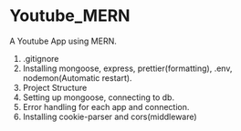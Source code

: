 # Youtube_MERN
A Youtube App using MERN.
1. .gitignore 
2. Installing mongoose, express, prettier(formatting), .env, nodemon(Automatic restart). 
3. Project Structure
4. Setting up mongoose, connecting to db.
5. Error handling for each app and connection.
6. Installing cookie-parser and cors(middleware)
   